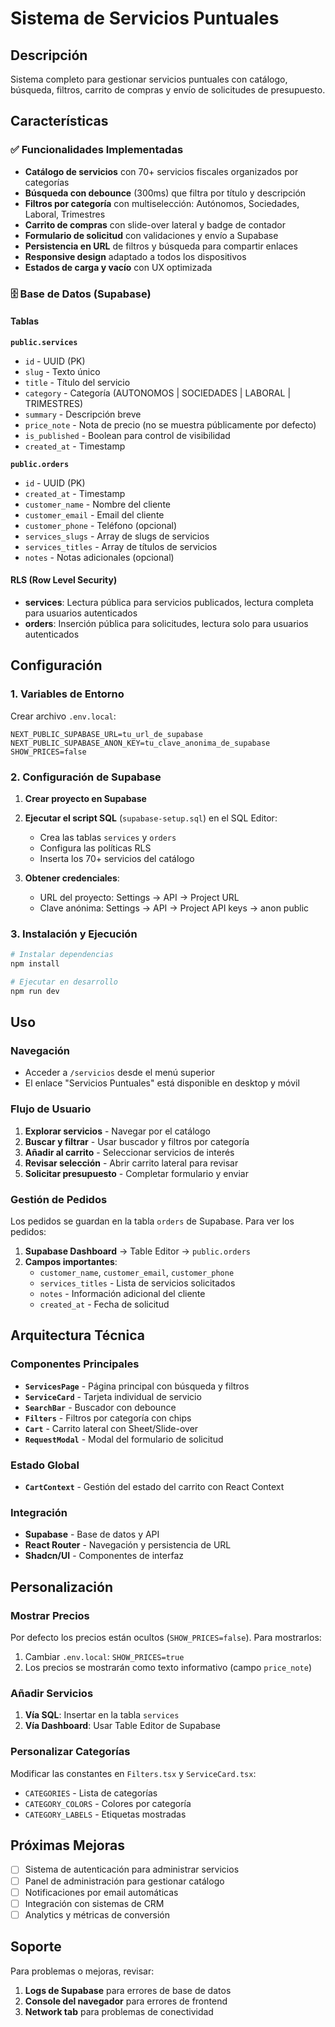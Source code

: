 # Sistema de Servicios Puntuales

## Descripción

Sistema completo para gestionar servicios puntuales con catálogo, búsqueda, filtros, carrito de compras y envío de solicitudes de presupuesto.

## Características

### ✅ Funcionalidades Implementadas

- **Catálogo de servicios** con 70+ servicios fiscales organizados por categorías
- **Búsqueda con debounce** (300ms) que filtra por título y descripción
- **Filtros por categoría** con multiselección: Autónomos, Sociedades, Laboral, Trimestres
- **Carrito de compras** con slide-over lateral y badge de contador
- **Formulario de solicitud** con validaciones y envío a Supabase
- **Persistencia en URL** de filtros y búsqueda para compartir enlaces
- **Responsive design** adaptado a todos los dispositivos
- **Estados de carga y vacío** con UX optimizada

### 🗄️ Base de Datos (Supabase)

#### Tablas

**`public.services`**
- `id` - UUID (PK)
- `slug` - Texto único
- `title` - Título del servicio
- `category` - Categoría (AUTONOMOS | SOCIEDADES | LABORAL | TRIMESTRES)
- `summary` - Descripción breve
- `price_note` - Nota de precio (no se muestra públicamente por defecto)
- `is_published` - Boolean para control de visibilidad
- `created_at` - Timestamp

**`public.orders`**
- `id` - UUID (PK)
- `created_at` - Timestamp
- `customer_name` - Nombre del cliente
- `customer_email` - Email del cliente
- `customer_phone` - Teléfono (opcional)
- `services_slugs` - Array de slugs de servicios
- `services_titles` - Array de títulos de servicios
- `notes` - Notas adicionales (opcional)

#### RLS (Row Level Security)

- **services**: Lectura pública para servicios publicados, lectura completa para usuarios autenticados
- **orders**: Inserción pública para solicitudes, lectura solo para usuarios autenticados

## Configuración

### 1. Variables de Entorno

Crear archivo `.env.local`:

```env
NEXT_PUBLIC_SUPABASE_URL=tu_url_de_supabase
NEXT_PUBLIC_SUPABASE_ANON_KEY=tu_clave_anonima_de_supabase
SHOW_PRICES=false
```

### 2. Configuración de Supabase

1. **Crear proyecto en Supabase**
2. **Ejecutar el script SQL** (`supabase-setup.sql`) en el SQL Editor:
   - Crea las tablas `services` y `orders`
   - Configura las políticas RLS
   - Inserta los 70+ servicios del catálogo

3. **Obtener credenciales**:
   - URL del proyecto: Settings → API → Project URL
   - Clave anónima: Settings → API → Project API keys → anon public

### 3. Instalación y Ejecución

```bash
# Instalar dependencias
npm install

# Ejecutar en desarrollo
npm run dev
```

## Uso

### Navegación
- Acceder a `/servicios` desde el menú superior
- El enlace "Servicios Puntuales" está disponible en desktop y móvil

### Flujo de Usuario
1. **Explorar servicios** - Navegar por el catálogo
2. **Buscar y filtrar** - Usar buscador y filtros por categoría
3. **Añadir al carrito** - Seleccionar servicios de interés
4. **Revisar selección** - Abrir carrito lateral para revisar
5. **Solicitar presupuesto** - Completar formulario y enviar

### Gestión de Pedidos

Los pedidos se guardan en la tabla `orders` de Supabase. Para ver los pedidos:

1. **Supabase Dashboard** → Table Editor → `public.orders`
2. **Campos importantes**:
   - `customer_name`, `customer_email`, `customer_phone`
   - `services_titles` - Lista de servicios solicitados
   - `notes` - Información adicional del cliente
   - `created_at` - Fecha de solicitud

## Arquitectura Técnica

### Componentes Principales

- **`ServicesPage`** - Página principal con búsqueda y filtros
- **`ServiceCard`** - Tarjeta individual de servicio
- **`SearchBar`** - Buscador con debounce
- **`Filters`** - Filtros por categoría con chips
- **`Cart`** - Carrito lateral con Sheet/Slide-over
- **`RequestModal`** - Modal del formulario de solicitud

### Estado Global
- **`CartContext`** - Gestión del estado del carrito con React Context

### Integración
- **Supabase** - Base de datos y API
- **React Router** - Navegación y persistencia de URL
- **Shadcn/UI** - Componentes de interfaz

## Personalización

### Mostrar Precios
Por defecto los precios están ocultos (`SHOW_PRICES=false`). Para mostrarlos:

1. Cambiar `.env.local`: `SHOW_PRICES=true`
2. Los precios se mostrarán como texto informativo (campo `price_note`)

### Añadir Servicios
1. **Vía SQL**: Insertar en la tabla `services`
2. **Vía Dashboard**: Usar Table Editor de Supabase

### Personalizar Categorías
Modificar las constantes en `Filters.tsx` y `ServiceCard.tsx`:
- `CATEGORIES` - Lista de categorías
- `CATEGORY_COLORS` - Colores por categoría
- `CATEGORY_LABELS` - Etiquetas mostradas

## Próximas Mejoras

- [ ] Sistema de autenticación para administrar servicios
- [ ] Panel de administración para gestionar catálogo
- [ ] Notificaciones por email automáticas
- [ ] Integración con sistemas de CRM
- [ ] Analytics y métricas de conversión

## Soporte

Para problemas o mejoras, revisar:
1. **Logs de Supabase** para errores de base de datos
2. **Console del navegador** para errores de frontend
3. **Network tab** para problemas de conectividad